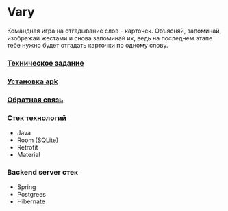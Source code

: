 # Vary

Командная игра на отгадывание слов - карточек. Объясняй, запоминай, изображай жестами и снова запоминай их, ведь на последнем этапе тебе нужно будет отгадать карточки по одному слову. 

### [Техническое задание](https://docs.google.com/document/d/1AsyYsCpb5-TdwodNP_iponvgHtCiFXV5i9ub5UHbqQc/edit)

### [Установка apk](https://drive.google.com/file/d/1mgjrBb70a2zKy3Ly5rBEq_4V3qH3II6u/view?usp=sharing)

### [Обратная связь](https://t.me/sntgl)

### Стек технологий
* Java
* Room (SQLite)
* Retrofit
* Material

### Backend server стек
* Spring
* Postgrees
* Hibernate
